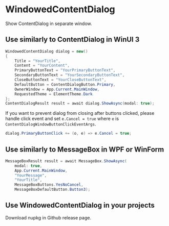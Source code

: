# WindowedContentDialog

Show ContentDialog in separate window.

## Use similarly to ContentDialog in WinUI 3

``` C#
WindowedContentDialog dialog = new()
{
    Title = "YourTitle",
    Content = "YourContent",
    PrimaryButtonText = "YourPrimaryButtonText",
    SecondaryButtonText = "YourSecondaryButtonText",
    CloseButtonText = "YourCloseButtonText",
    DefaultButton = ContentDialogButton.Primary,
    OwnerWindow = App.Current.MainWindow,
    RequestedTheme = ElementTheme.Dark
};
ContentDialogResult result = await dialog.ShowAsync(modal: true);
```

If you want to prevent dialog from closing after buttons clicked, please handle click event and set ```e.Cancel = true``` where ```e``` is ```ContentDialogWindowButtonClickEventArgs```.

```C#
dialog.PrimaryButtonClick += (o, e) => e.Cancel = true;
```

## Use similarly to MessageBox in WPF or WinForm

```C#
MessageBoxResult result = await MessageBox.ShowAsync(
    modal: true,
    App.Current.MainWindow,
    "YourMessage",
    "YourTitle",
    MessageBoxButtons.YesNoCancel,
    MessageBoxDefaultButton.Button3);
```

## Use WindowedContentDialog in your projects

Download nupkg in Github release page.
